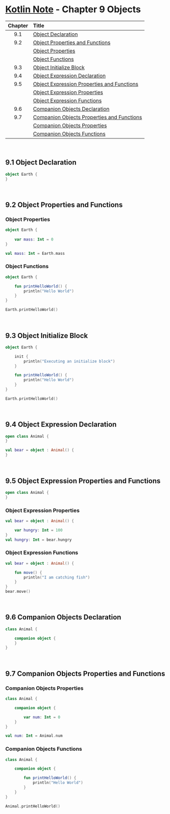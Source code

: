 # [Kotlin Note](../../README.md) - Chapter 9 Objects
| Chapter | Title |
| :-: | :- |
| 9.1 | [Object Declaration](#91-object-declaration) |
| 9.2 | [Object Properties and Functions](#92-object-properties-and-functions) |
|  | [Object Properties](#object-properties) |
|  | [Object Functions](#object-functions) |
| 9.3 | [Object Initialize Block](#93-object-initialize-block) |
| 9.4 | [Object Expression Declaration](#94-object-expression-declaration) |
| 9.5 | [Object Expression Properties and Functions](#95-object-expression-properties-and-functions) |
|  | [Object Expression Properties](#object-expression-properties) |
|  | [Object Expression Functions](#object-expression-functions) |
| 9.6 | [Companion Objects Declaration](#96-companion-objects-declaration) |
| 9.7 | [Companion Objects Properties and Functions](#97-companion-objects-properties-and-functions) |
|  | [Companion Objects Properties](#companion-objects-properties) |
|  | [Companion Objects Functions](#companion-objects-functions) |

<br />

## 9.1 Object Declaration
```kotlin
object Earth {
}
```

<br />

## 9.2 Object Properties and Functions
### Object Properties
```kotlin
object Earth {
    
    var mass: Int = 0
}
```
```kotlin
val mass: Int = Earth.mass
```

### Object Functions
```kotlin
object Earth {

    fun printHelloWorld() {
        println("Hello World")
    }
}
```
```kotlin
Earth.printHelloWorld()
```

<br />

## 9.3 Object Initialize Block
```kotlin
object Earth {

    init {
        println("Executing an initialize block")
    }

    fun printHelloWorld() {
        println("Hello World")
    }
}
```
```kotlin
Earth.printHelloWorld()
```

<br />

## 9.4 Object Expression Declaration
```kotlin
open class Animal {
}
```
```kotlin
val bear = object : Animal() {
}
```

<br />

## 9.5 Object Expression Properties and Functions
```kotlin
open class Animal {
}
```

### Object Expression Properties
```kotlin
val bear = object : Animal() {

    var hungry: Int = 100
}
val hungry: Int = bear.hungry
```

### Object Expression Functions
```kotlin
val bear = object : Animal() {

    fun move() {
        println("I am catching fish")
    }
}
bear.move()
```

<br />

## 9.6 Companion Objects Declaration
```kotlin
class Animal {

    companion object {
    }
}
```

<br />

## 9.7 Companion Objects Properties and Functions
### Companion Objects Properties
```kotlin
class Animal {

    companion object {

        var num: Int = 0
    }
}
```
```kotlin
val num: Int = Animal.num
```

### Companion Objects Functions
```kotlin
class Animal {

    companion object {

        fun printHelloWorld() {
            println("Hello World")
        }
    }
}
```
```kotlin
Animal.printHelloWorld()
```

<br />
